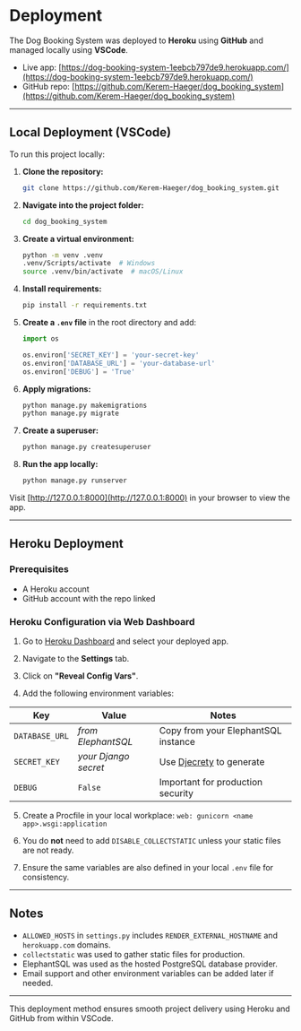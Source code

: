 # Deployment

The Dog Booking System was deployed to **Heroku** using **GitHub** and managed locally using **VSCode**.

- Live app: [https://dog-booking-system-1eebcb797de9.herokuapp.com/](https://dog-booking-system-1eebcb797de9.herokuapp.com/)
- GitHub repo: [https://github.com/Kerem-Haeger/dog_booking_system](https://github.com/Kerem-Haeger/dog_booking_system)

---

## Local Deployment (VSCode)

To run this project locally:

1. **Clone the repository:**

    ```bash
    git clone https://github.com/Kerem-Haeger/dog_booking_system.git
    ```

2. **Navigate into the project folder:**

    ```bash
    cd dog_booking_system
    ```

3. **Create a virtual environment:**

    ```bash
    python -m venv .venv
    .venv/Scripts/activate  # Windows
    source .venv/bin/activate  # macOS/Linux
    ```

4. **Install requirements:**

    ```bash
    pip install -r requirements.txt
    ```

5. **Create a `.env` file** in the root directory and add:

    ```python
    import os

    os.environ['SECRET_KEY'] = 'your-secret-key'
    os.environ['DATABASE_URL'] = 'your-database-url'
    os.environ['DEBUG'] = 'True'
    ```

6. **Apply migrations:**

    ```bash
    python manage.py makemigrations
    python manage.py migrate
    ```

7. **Create a superuser:**

    ```bash
    python manage.py createsuperuser
    ```

8. **Run the app locally:**

    ```bash
    python manage.py runserver
    ```

Visit [http://127.0.0.1:8000](http://127.0.0.1:8000) in your browser to view the app.

---

## Heroku Deployment

### Prerequisites

- A Heroku account
- GitHub account with the repo linked

### Heroku Configuration via Web Dashboard

1. Go to [Heroku Dashboard](https://dashboard.heroku.com/) and select your deployed app.

2. Navigate to the **Settings** tab.

3. Click on **"Reveal Config Vars"**.

4. Add the following environment variables:

| Key            | Value                | Notes                                                  |
|----------------|----------------------|--------------------------------------------------------|
| `DATABASE_URL` | *from ElephantSQL*   | Copy from your ElephantSQL instance                    |
| `SECRET_KEY`   | *your Django secret* | Use [Djecrety](https://djecrety.ir/) to generate       |
| `DEBUG`        | `False`              | Important for production security 

5. Create a Procfile in your local workplace:
`web: gunicorn <name app>.wsgi:application`

6. You do **not** need to add `DISABLE_COLLECTSTATIC` unless your static files are not ready.

7. Ensure the same variables are also defined in your local `.env` file for consistency.

---

## Notes

- `ALLOWED_HOSTS` in `settings.py` includes `RENDER_EXTERNAL_HOSTNAME` and `herokuapp.com` domains.
- `collectstatic` was used to gather static files for production.
- ElephantSQL was used as the hosted PostgreSQL database provider.
- Email support and other environment variables can be added later if needed.

---

This deployment method ensures smooth project delivery using Heroku and GitHub from within VSCode.